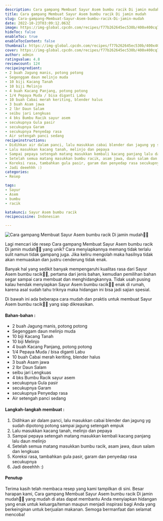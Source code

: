 ```yaml
---
description: Cara gampang Membuat Sayur Asem bumbu racik Di jamin mudah"
title: Cara gampang Membuat Sayur Asem bumbu racik Di jamin mudah
slug: Cara-gampang-Membuat-Sayur-Asem-bumbu-racik-Di-jamin-mudah
date: 2022-10-23T03:09:12.063Z
image: https://img-global.cpcdn.com/recipes/f77b262645ec530b/400x400cq70/photo.jpg
hideToc: false
enableToc: true
enableTocContent: false
thumbnail: https://img-global.cpcdn.com/recipes/f77b262645ec530b/400x400cq70/photo.jpg
cover: https://img-global.cpcdn.com/recipes/f77b262645ec530b/400x400cq70/photo.jpg
author: admin
ratingvalue: 4.8
reviewcount: 124
recipeingredient:
- 2 buah Jagung manis, potong potong
- Segenggam daun melinjo muda
- 10 biji Kacang Tanah
- 10 biji Melinjo
- 4 buah Kacang Panjang, potong potong
- 1/4 Pepaya Muda / bisa diganti Labu
- 10 buah Cabai merah keriting, blender halus
- 3 buah Asam jawa
- 2 lbr Daun Salam
- seibu jari Lengkuas
- 4 bks Bumbu Racik sayur asem
- secukupnya Gula pasir
- secukupnya Garam
- secukupnya Penyedap rasa
- Air setengah panci sedang
recipeinstructions:
- Didihkan air dalam panci, lalu masukkan cabai blender dan jagung yg sudah dipotong potong sampai jagung setengah empuk
- Lalu masukkan kacang tanah, melinjo dan pepaya
- Sampai pepaya setengah matang masukkan kembali kacang panjang lalu daun melinjo
- Setelah semua matang masukkan bumbu racik, asam jawa, daun salam dan lengkuas
- Koreksi rasa, tambahkan gula pasir, garam dan penyedap rasa secukupnya
- Jadi deeehhh :)
categories:
- Resep

tags:
- Sayur
- Asem
- bumbu
- racik

katakunci: Sayur Asem bumbu racik
recipecuisine: Indonesian

---
```


![Cara gampang Membuat Sayur Asem bumbu racik Di jamin mudah👩‍🍳](https://img-global.cpcdn.com/recipes/f77b262645ec530b/400x400cq70/photo.jpg)

Lagi mencari ide resep Cara gampang Membuat Sayur Asem bumbu racik Di jamin mudah👩‍🍳 yang unik? Cara menyiapkannya memang tidak terlalu sulit namun tidak gampang juga. Jika keliru mengolah maka hasilnya tidak akan memuaskan dan justru cenderung tidak enak.

Banyak hal yang sedikit banyak mempengaruhi kualitas rasa dari Sayur Asem bumbu racik👩‍🍳, pertama dari jenis bahan, kemudian pemilihan bahan segar sampai cara membuat dan menghidangkannya. Tidak usah pusing kalau hendak menyiapkan Sayur Asem bumbu racik👩‍🍳 enak di rumah, karena asal sudah tahu triknya maka hidangan ini bisa jadi sajian spesial.

Di bawah ini ada beberapa cara mudah dan praktis untuk membuat Sayur Asem bumbu racik👩‍🍳 yang siap dikreasikan.

<!--inarticleads1-->

#### Bahan-bahan :

- 2 buah Jagung manis, potong potong
- Segenggam daun melinjo muda
- 10 biji Kacang Tanah
- 10 biji Melinjo
- 4 buah Kacang Panjang, potong potong
- 1/4 Pepaya Muda / bisa diganti Labu
- 10 buah Cabai merah keriting, blender halus
- 3 buah Asam jawa
- 2 lbr Daun Salam
- seibu jari Lengkuas
- 4 bks Bumbu Racik sayur asem
- secukupnya Gula pasir
- secukupnya Garam
- secukupnya Penyedap rasa
- Air setengah panci sedang

<!--inarticleads2-->

#### Langkah-langkah membuat :

1. Didihkan air dalam panci, lalu masukkan cabai blender dan jagung yg sudah dipotong potong sampai jagung setengah empuk
1. Lalu masukkan kacang tanah, melinjo dan pepaya
1. Sampai pepaya setengah matang masukkan kembali kacang panjang lalu daun melinjo
1. Setelah semua matang masukkan bumbu racik, asam jawa, daun salam dan lengkuas
1. Koreksi rasa, tambahkan gula pasir, garam dan penyedap rasa secukupnya
1. Jadi deeehhh :)

#### Penutup

Terima kasih telah membaca resep yang kami tampilkan di sini. Besar harapan kami, Cara gampang Membuat Sayur Asem bumbu racik Di jamin mudah👩‍🍳 yang mudah di atas dapat membantu Anda menyiapkan hidangan yang enak untuk keluarga/teman maupun menjadi inspirasi bagi Anda yang berkeinginan untuk berjualan makanan. Semoga bermanfaat dan selamat mencoba!